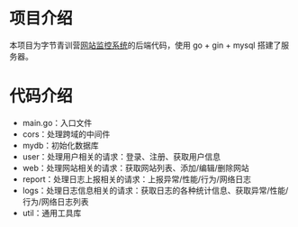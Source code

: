 # 项目介绍
本项目为字节青训营[网站监控系统](https://gitee.com/du-hao-111/monitoring-system)的后端代码，使用 go + gin + mysql 搭建了服务器。

# 代码介绍
- main.go：入口文件
- cors：处理跨域的中间件
- mydb：初始化数据库
- user：处理用户相关的请求：登录、注册、获取用户信息
- web：处理网站相关的请求：获取网站列表、添加/编辑/删除网站
- report：处理日志上报相关的请求：上报异常/性能/行为/网络日志
- logs：处理日志信息相关的请求：获取日志的各种统计信息、获取异常/性能/行为/网络日志列表
- util：通用工具库